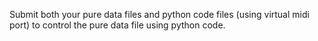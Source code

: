 Submit both your pure data files and python code files (using virtual midi port) to control the pure data file using python code.
